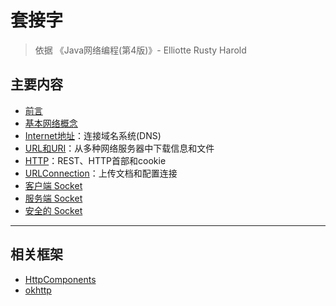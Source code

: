 #   套接字

>   依据 《Java网络编程(第4版)》- Elliotte Rusty Harold

##  主要内容
-   [前言](1491.md)
-   [基本网络概念](1411.md)
-   [Internet地址](1421.md)：连接域名系统(DNS)
-   [URL和URI](1431.md)：从多种网络服务器中下载信息和文件
-   [HTTP](1441.md)：REST、HTTP首部和cookie
-   [URLConnection](1451.md)：上传文档和配置连接
-   [客户端 Socket](1461.md)
-   [服务端 Socket](1471.md)
-   [安全的 Socket](1481.md)

----


##  相关框架
-   [HttpComponents](http://hc.apache.org/)
-   [okhttp](https://square.github.io/okhttp/)